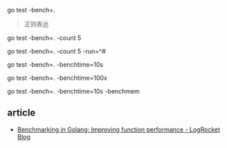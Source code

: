 go test -bench=.
> 正则表达  

go test -bench=. -count 5

go test -bench=. -count 5 -run=^#

go test -bench=. -benchtime=10s

go test -bench=. -benchtime=100x

go test -bench=. -benchtime=10s -benchmem

## article
* [Benchmarking in Golang: Improving function performance - LogRocket Blog](https://blog.logrocket.com/benchmarking-golang-improve-function-performance/)

